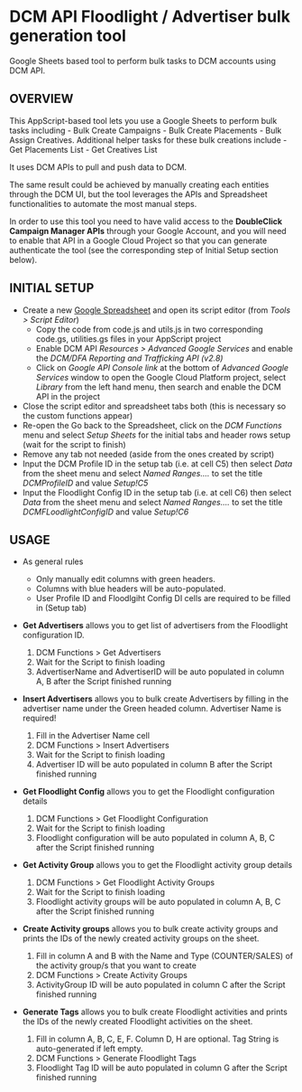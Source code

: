 # **DCM API Floodlight / Advertiser bulk generation tool**

Google Sheets based tool to perform bulk tasks to DCM accounts using DCM API.

## OVERVIEW

This AppScript-based tool lets you use a Google Sheets to perform bulk tasks including - Bulk Create Campaigns - 
Bulk Create Placements - Bulk Assign Creatives. 
Additional helper tasks for these bulk creations include - Get Placements List - Get Creatives List


It uses DCM APIs to pull and push data to DCM.

The same result could be achieved by manually creating each entities through the
DCM UI, but the tool leverages the APIs and Spreadsheet functionalities to
automate the most manual steps.

In order to use this tool you need to have valid access to the **DoubleClick
Campaign Manager APIs** through your Google Account, and you will need to enable
that API in a Google Cloud Project so that you can generate authenticate the
tool (see the corresponding step of Initial Setup section below).

## INITIAL SETUP

*   Create a new [Google Spreadsheet](https://sheets.google.com) and open its
    script editor (from _Tools > Script Editor_)
    -   Copy the code from code.js and utils.js in two corresponding code.gs,
        utilities.gs files in your AppScript project
    -   Enable DCM API _Resources > Advanced Google Services_ and enable the
        _DCM/DFA Reporting and Trafficking API (v2.8)_
    -   Click on _Google API Console link_ at the bottom of _Advanced Google
        Services_ window to open the Google Cloud Platform project, select
        _Library_ from the left hand menu, then search and enable the DCM API in
        the project
*   Close the script editor and spreadsheet tabs both (this is necessary so the
    custom functions appear)
*   Re-open the Go back to the Spreadsheet, click on the _DCM Functions_ menu
    and select _Setup Sheets_ for the initial tabs and header rows setup (wait
    for the script to finish)
*   Remove any tab not needed (aside from the ones created by script)
*   Input the DCM Profile ID in the setup tab (i.e. at cell C5) then select
    _Data_ from the sheet menu and select _Named Ranges...._ to set the title
    _DCMProfileID_ and value _Setup!C5_
*   Input the Floodlight Config ID in the setup tab (i.e. at cell C6) then select
    _Data_ from the sheet menu and select _Named Ranges...._ to set the title
    _DCMFLoodlightConfigID_ and value _Setup!C6_

## USAGE

*   As general rules
    *   Only manually edit columns with green headers.
    *   Columns with blue headers will be auto-populated.
    *   User Profile ID and Floodlgiht Config DI cells are required to be filled in (Setup tab)
    
*   **Get Advertisers** allows you to get list of advertisers from the Floodlight configuration ID. 
    1. DCM Functions > Get Advertisers
    2. Wait for the Script to finish loading
    3. AdvertiserName and AdvertiserID will be auto populated in column A, B after the Script finished running

*   **Insert Advertisers** allows you to bulk create Advertisers by filling in the advertiser name under the Green headed column. 
Advertiser Name is required!
    1. Fill in the Advertiser Name cell
    2. DCM Functions > Insert Advertisers
    3. Wait for the Script to finish loading
    4. Advertiser ID will be auto populated in column B after the Script finished running

*   **Get Floodlight Config** allows you to get the Floodlight configuration details
    1. DCM Functions > Get Floodlight Configuration
    2. Wait for the Script to finish loading
    3. Floodlight configuration will be auto populated in column A, B, C after the Script finished running


*   **Get Activity Group** allows you to get the Floodlight activity group details
    1. DCM Functions > Get Floodlight Activity Groups
    2. Wait for the Script to finish loading
    3. Floodlight activity groups will be auto populated in column A, B, C after the Script finished running

*   **Create Activity groups** allows you to bulk create activity groups and prints the IDs of the newly created activity groups on the sheet.
    1. Fill in column A and B with the Name and Type (COUNTER/SALES) of the activity group/s that you want to create
    2. DCM Functions > Create Activity Groups
    3. ActivityGroup ID will be auto populated in column C after the Script finished running
   
*   **Generate Tags** allows you to bulk create Floodlight activities and prints the IDs of the newly created Floodlight activities on the sheet.
    1. Fill in column A, B, C, E, F. Column D, H are optional. Tag String is auto-generated if left empty.
    2. DCM Functions > Generate Floodlight Tags
    3. Floodlight Tag ID will be auto populated in column G after the Script finished running


    
